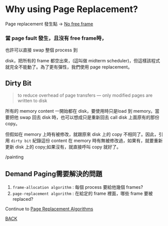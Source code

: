# Why using Page Replacement?

Page replacement 發生點 → [No free frame](https://www.notion.so/What-is-Demand-Paging-fe6888df0eca401f81717f9b2194a1cd#afead2a34f3b4bb58a2a1bd47c975d4e)

### 當 page fault 發生，且沒有 free frame時，

也許可以直接 swap 整個 process 到

 disk，把所有的 frame 都空出來，(這叫做 midterm scheduler)，但這樣該程式就完全不能動了。為了更有彈性，我們使用 page replacement。

## Dirty Bit

> to reduce overhead of page transfers  — only modified pages are written to disk

所有的 memory content 一開始都在 disk，要使用時只是load 到 memory。當要把他 swap 回去 disk 時，也可以想成只是重新回去 call disk 上面原有的那份 copy。

但假如在 memory 上時有被修改，就跟原來 disk 上的 copy 不相同了。因此，引用 `dirty bit` 紀錄這份 content 在 memory 時有無被修改過，如果有，就要重新更新 disk 上的 copy;如果沒有，就直接呼叫 copy 就好了。

/painting

## Demand Paging需要解決的問題

1.  `frame-allocation algorithm` : 每個 process 要給他幾個 frames? 
2. `page-replacement algorithm` : 在給定的 frame 裡面，哪些 frame 要被 replaced?

Continue to [Page Replacement Algorithms](https://www.notion.so/Algorithms-9b9f035dd47742c38fce4ead39d48462)

[BACK](https://www.notion.so/Virtual-Memory-2c6d658d7a994e0a882ba148033e3d12)